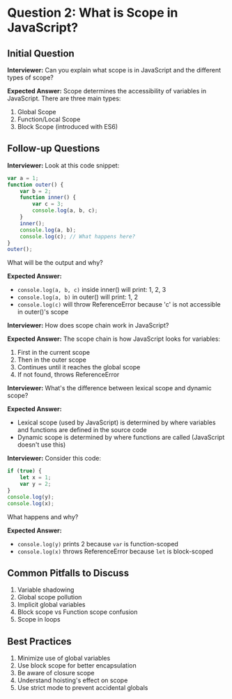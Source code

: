 # Question 2: What is Scope in JavaScript?

## Initial Question
**Interviewer:** Can you explain what scope is in JavaScript and the different types of scope?

**Expected Answer:**
Scope determines the accessibility of variables in JavaScript. There are three main types:
1. Global Scope
2. Function/Local Scope
3. Block Scope (introduced with ES6)

## Follow-up Questions

**Interviewer:** Look at this code snippet:
```javascript
var a = 1;
function outer() {
    var b = 2;
    function inner() {
        var c = 3;
        console.log(a, b, c);
    }
    inner();
    console.log(a, b);
    console.log(c); // What happens here?
}
outer();
```
What will be the output and why?

**Expected Answer:**
- `console.log(a, b, c)` inside inner() will print: 1, 2, 3
- `console.log(a, b)` in outer() will print: 1, 2
- `console.log(c)` will throw ReferenceError because 'c' is not accessible in outer()'s scope

**Interviewer:** How does scope chain work in JavaScript?

**Expected Answer:**
The scope chain is how JavaScript looks for variables:
1. First in the current scope
2. Then in the outer scope
3. Continues until it reaches the global scope
4. If not found, throws ReferenceError

**Interviewer:** What's the difference between lexical scope and dynamic scope?

**Expected Answer:**
- Lexical scope (used by JavaScript) is determined by where variables and functions are defined in the source code
- Dynamic scope is determined by where functions are called (JavaScript doesn't use this)

**Interviewer:** Consider this code:
```javascript
if (true) {
    let x = 1;
    var y = 2;
}
console.log(y);
console.log(x);
```
What happens and why?

**Expected Answer:**
- `console.log(y)` prints 2 because `var` is function-scoped
- `console.log(x)` throws ReferenceError because `let` is block-scoped

## Common Pitfalls to Discuss
1. Variable shadowing
2. Global scope pollution
3. Implicit global variables
4. Block scope vs Function scope confusion
5. Scope in loops

## Best Practices
1. Minimize use of global variables
2. Use block scope for better encapsulation
3. Be aware of closure scope
4. Understand hoisting's effect on scope
5. Use strict mode to prevent accidental globals